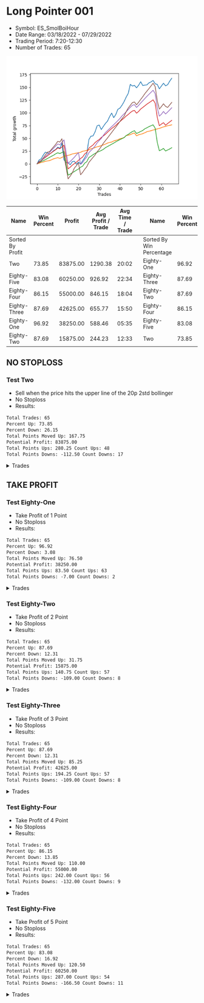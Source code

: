 # Long Pointer 001 
- Symbol: ES_SmolBoiHour
- Date Range: 03/18/2022 - 07/29/2022
- Trading Period: 7:20-12:30
- Number of Trades: 65

![Plot](LongPointer001ES_SmolBoiHour.png)

| Name | Win Percent | Profit | Avg Profit / Trade | Avg Time / Trade |      | Name | Win Percent | Profit | Avg Profit / Trade | Avg Time / Trade |
| ---- | ----------- | ------ | ------------------ | ---------------- | ---- | ---- | ----------- | ------ | ------------------ | ---------------- |
| Sorted By <br> Profit | | | | | | Sorted By <br> Win Percentage ||||
| Two | 73.85 | 83875.00 | 1290.38 | 20:02 |     | Eighty-One | 96.92 | 38250.00 | 588.46 | 05:35 |
| Eighty-Five | 83.08 | 60250.00 | 926.92 | 22:34 |     | Eighty-Three | 87.69 | 42625.00 | 655.77 | 15:50 |
| Eighty-Four | 86.15 | 55000.00 | 846.15 | 18:04 |     | Eighty-Two | 87.69 | 15875.00 | 244.23 | 12:33 |
| Eighty-Three | 87.69 | 42625.00 | 655.77 | 15:50 |     | Eighty-Four | 86.15 | 55000.00 | 846.15 | 18:04 |
| Eighty-One | 96.92 | 38250.00 | 588.46 | 05:35 |     | Eighty-Five | 83.08 | 60250.00 | 926.92 | 22:34 |
| Eighty-Two | 87.69 | 15875.00 | 244.23 | 12:33 |     | Two | 73.85 | 83875.00 | 1290.38 | 20:02 |

## NO STOPLOSS

### Test Two
* Sell when the price hits the upper line of the 20p 2std bollinger
* No Stoploss
* Results:
```
Total Trades: 65
Percent Up: 73.85
Percent Down: 26.15
Total Points Moved Up: 167.75
Potential Profit: 83875.00
Total Points Ups: 280.25 Count Ups: 48
Total Points Downs: -112.50 Count Downs: 17
```

<details><summary>Trades</summary>

<code>In: 2022-03-25 08:30:00		Out: 2022-03-25 08:41:45		Total Position Time: 11:45		Total Move Up: 7.75		Total to Date: 7.75</code> <br />
<code>In: 2022-03-30 12:14:00		Out: 2022-03-30 12:36:20		Total Position Time: 22:20		Total Move Up: 2.00		Total to Date: 9.75</code> <br />
<code>In: 2022-03-30 12:27:00		Out: 2022-03-30 12:36:20		Total Position Time: 09:20		Total Move Up: 7.50		Total to Date: 17.25</code> <br />
<code>In: 2022-03-31 08:37:00		Out: 2022-03-31 08:41:10		Total Position Time: 04:10		Total Move Up: 5.75		Total to Date: 23.00</code> <br />
<code>In: 2022-03-31 10:02:00		Out: 2022-03-31 10:27:00		Total Position Time: 25:00		Total Move Up: -1.50		Total to Date: 21.50</code> <br />
<code>In: 2022-04-05 09:04:00		Out: 2022-04-05 09:39:45		Total Position Time: 35:45		Total Move Up: -2.25		Total to Date: 19.25</code> <br />
<code>In: 2022-04-06 09:23:00		Out: 2022-04-06 09:34:25		Total Position Time: 11:25		Total Move Up: 2.75		Total to Date: 22.00</code> <br />
<code>In: 2022-04-07 08:56:00		Out: 2022-04-07 09:08:20		Total Position Time: 12:20		Total Move Up: 4.00		Total to Date: 26.00</code> <br />
<code>In: 2022-04-12 07:53:00		Out: 2022-04-12 08:15:45		Total Position Time: 22:45		Total Move Up: 2.25		Total to Date: 28.25</code> <br />
<code>In: 2022-04-12 11:35:00		Out: 2022-04-12 11:47:00		Total Position Time: 12:00		Total Move Up: 4.50		Total to Date: 32.75</code> <br />
<code>In: 2022-04-14 09:32:00		Out: 2022-04-14 09:58:55		Total Position Time: 26:55		Total Move Up: -2.25		Total to Date: 30.50</code> <br />
<code>In: 2022-04-20 11:58:00		Out: 2022-04-20 12:12:35		Total Position Time: 14:35		Total Move Up: 9.75		Total to Date: 40.25</code> <br />
<code>In: 2022-04-21 08:25:00		Out: 2022-04-21 09:24:55		Total Position Time: 59:55		Total Move Up: -32.25		Total to Date: 8.00</code> <br />
<code>In: 2022-04-21 09:02:00		Out: 2022-04-21 09:35:40		Total Position Time: 33:40		Total Move Up: -5.50		Total to Date: 2.50</code> <br />
<code>In: 2022-04-21 09:12:00		Out: 2022-04-21 09:35:40		Total Position Time: 23:40		Total Move Up: 0.00		Total to Date: 2.50</code> <br />
<code>In: 2022-04-21 09:56:00		Out: 2022-04-21 10:21:30		Total Position Time: 25:30		Total Move Up: -4.25		Total to Date: -1.75</code> <br />
<code>In: 2022-04-21 10:21:00		Out: 2022-04-21 10:21:30		Total Position Time: 00:30		Total Move Up: 6.00		Total to Date: 4.25</code> <br />
<code>In: 2022-04-21 12:06:00		Out: 2022-04-21 12:24:30		Total Position Time: 18:30		Total Move Up: 1.00		Total to Date: 5.25</code> <br />
<code>In: 2022-05-02 08:07:00		Out: 2022-05-02 08:36:25		Total Position Time: 29:25		Total Move Up: -6.00		Total to Date: -0.75</code> <br />
<code>In: 2022-05-02 08:22:00		Out: 2022-05-02 08:36:25		Total Position Time: 14:25		Total Move Up: 4.25		Total to Date: 3.50</code> <br />
<code>In: 2022-05-02 10:37:00		Out: 2022-05-02 11:03:45		Total Position Time: 26:45		Total Move Up: -3.75		Total to Date: -0.25</code> <br />
<code>In: 2022-05-02 10:51:00		Out: 2022-05-02 11:03:45		Total Position Time: 12:45		Total Move Up: 6.25		Total to Date: 6.00</code> <br />
<code>In: 2022-05-02 11:46:00		Out: 2022-05-02 11:53:35		Total Position Time: 07:35		Total Move Up: 6.00		Total to Date: 12.00</code> <br />
<code>In: 2022-05-04 08:37:00		Out: 2022-05-04 08:47:05		Total Position Time: 10:05		Total Move Up: 8.00		Total to Date: 20.00</code> <br />
<code>In: 2022-05-04 11:36:00		Out: 2022-05-04 11:43:45		Total Position Time: 07:45		Total Move Up: 27.50		Total to Date: 47.50</code> <br />
<code>In: 2022-05-06 09:03:00		Out: 2022-05-06 09:03:55		Total Position Time: 00:55		Total Move Up: 6.75		Total to Date: 54.25</code> <br />
<code>In: 2022-05-06 11:28:00		Out: 2022-05-06 11:49:10		Total Position Time: 21:10		Total Move Up: 0.50		Total to Date: 54.75</code> <br />
<code>In: 2022-05-09 07:42:00		Out: 2022-05-09 07:48:05		Total Position Time: 06:05		Total Move Up: 8.00		Total to Date: 62.75</code> <br />
<code>In: 2022-05-09 08:34:00		Out: 2022-05-09 08:39:15		Total Position Time: 05:15		Total Move Up: 12.00		Total to Date: 74.75</code> <br />
<code>In: 2022-05-09 10:03:00		Out: 2022-05-09 10:18:05		Total Position Time: 15:05		Total Move Up: 1.25		Total to Date: 76.00</code> <br />
<code>In: 2022-05-10 07:52:00		Out: 2022-05-10 08:39:10		Total Position Time: 47:10		Total Move Up: -8.75		Total to Date: 67.25</code> <br />
<code>In: 2022-05-11 09:14:00		Out: 2022-05-11 09:23:35		Total Position Time: 09:35		Total Move Up: 6.25		Total to Date: 73.50</code> <br />
<code>In: 2022-05-11 11:01:00		Out: 2022-05-11 11:02:35		Total Position Time: 01:35		Total Move Up: 5.75		Total to Date: 79.25</code> <br />
<code>In: 2022-05-16 09:47:00		Out: 2022-05-16 10:06:30		Total Position Time: 19:30		Total Move Up: 4.50		Total to Date: 83.75</code> <br />
<code>In: 2022-05-18 08:32:00		Out: 2022-05-18 08:42:55		Total Position Time: 10:55		Total Move Up: 8.75		Total to Date: 92.50</code> <br />
<code>In: 2022-05-18 09:12:00		Out: 2022-05-18 09:17:50		Total Position Time: 05:50		Total Move Up: 7.00		Total to Date: 99.50</code> <br />
<code>In: 2022-05-20 09:48:00		Out: 2022-05-20 10:33:15		Total Position Time: 45:15		Total Move Up: -9.00		Total to Date: 90.50</code> <br />
<code>In: 2022-05-25 10:15:00		Out: 2022-05-25 10:29:40		Total Position Time: 14:40		Total Move Up: 6.25		Total to Date: 96.75</code> <br />
<code>In: 2022-05-31 12:05:00		Out: 2022-05-31 12:15:05		Total Position Time: 10:05		Total Move Up: 10.25		Total to Date: 107.00</code> <br />
<code>In: 2022-06-08 11:31:00		Out: 2022-06-08 11:43:35		Total Position Time: 12:35		Total Move Up: 2.25		Total to Date: 109.25</code> <br />
<code>In: 2022-06-08 12:11:00		Out: 2022-06-08 12:13:25		Total Position Time: 02:25		Total Move Up: 5.75		Total to Date: 115.00</code> <br />
<code>In: 2022-06-09 08:10:00		Out: 2022-06-09 08:22:35		Total Position Time: 12:35		Total Move Up: 7.00		Total to Date: 122.00</code> <br />
<code>In: 2022-06-13 12:17:00		Out: 2022-06-13 12:17:15		Total Position Time: 00:15		Total Move Up: 8.75		Total to Date: 130.75</code> <br />
<code>In: 2022-06-14 07:32:00		Out: 2022-06-14 07:51:00		Total Position Time: 19:00		Total Move Up: 7.25		Total to Date: 138.00</code> <br />
<code>In: 2022-06-14 07:45:00		Out: 2022-06-14 07:51:00		Total Position Time: 06:00		Total Move Up: 17.75		Total to Date: 155.75</code> <br />
<code>In: 2022-06-14 11:52:00		Out: 2022-06-14 12:29:35		Total Position Time: 37:35		Total Move Up: -3.25		Total to Date: 152.50</code> <br />
<code>In: 2022-06-15 07:57:00		Out: 2022-06-15 08:56:55		Total Position Time: 59:55		Total Move Up: 1.25		Total to Date: 153.75</code> <br />
<code>In: 2022-06-16 11:02:00		Out: 2022-06-16 11:40:30		Total Position Time: 38:30		Total Move Up: -4.75		Total to Date: 149.00</code> <br />
<code>In: 2022-06-17 07:38:00		Out: 2022-06-17 08:02:25		Total Position Time: 24:25		Total Move Up: 5.00		Total to Date: 154.00</code> <br />
<code>In: 2022-06-23 09:07:00		Out: 2022-06-23 09:19:05		Total Position Time: 12:05		Total Move Up: 7.00		Total to Date: 161.00</code> <br />
<code>In: 2022-06-27 10:10:00		Out: 2022-06-27 11:09:55		Total Position Time: 59:55		Total Move Up: -7.50		Total to Date: 153.50</code> <br />
<code>In: 2022-06-29 09:16:00		Out: 2022-06-29 09:38:30		Total Position Time: 22:30		Total Move Up: 0.75		Total to Date: 154.25</code> <br />
<code>In: 2022-07-06 08:12:00		Out: 2022-07-06 08:51:15		Total Position Time: 39:15		Total Move Up: 0.50		Total to Date: 154.75</code> <br />
<code>In: 2022-07-06 08:35:00		Out: 2022-07-06 08:51:15		Total Position Time: 16:15		Total Move Up: 4.00		Total to Date: 158.75</code> <br />
<code>In: 2022-07-08 09:48:00		Out: 2022-07-08 10:10:30		Total Position Time: 22:30		Total Move Up: 1.75		Total to Date: 160.50</code> <br />
<code>In: 2022-07-12 10:28:00		Out: 2022-07-12 10:31:30		Total Position Time: 03:30		Total Move Up: 3.00		Total to Date: 163.50</code> <br />
<code>In: 2022-07-12 12:27:00		Out: 2022-07-12 12:46:00		Total Position Time: 19:00		Total Move Up: -6.75		Total to Date: 156.75</code> <br />
<code>In: 2022-07-18 11:48:00		Out: 2022-07-18 12:08:50		Total Position Time: 20:50		Total Move Up: -1.00		Total to Date: 155.75</code> <br />
<code>In: 2022-07-22 10:06:00		Out: 2022-07-22 10:56:20		Total Position Time: 50:20		Total Move Up: -8.75		Total to Date: 147.00</code> <br />
<code>In: 2022-07-22 10:39:00		Out: 2022-07-22 10:56:20		Total Position Time: 17:20		Total Move Up: 5.50		Total to Date: 152.50</code> <br />
<code>In: 2022-07-25 07:29:00		Out: 2022-07-25 07:43:50		Total Position Time: 14:50		Total Move Up: 5.50		Total to Date: 158.00</code> <br />
<code>In: 2022-07-25 10:44:00		Out: 2022-07-25 11:35:45		Total Position Time: 51:45		Total Move Up: -5.00		Total to Date: 153.00</code> <br />
<code>In: 2022-07-25 11:23:00		Out: 2022-07-25 11:35:45		Total Position Time: 12:45		Total Move Up: 2.00		Total to Date: 155.00</code> <br />
<code>In: 2022-07-26 12:11:00		Out: 2022-07-26 12:33:05		Total Position Time: 22:05		Total Move Up: 7.00		Total to Date: 162.00</code> <br />
<code>In: 2022-07-29 08:29:00		Out: 2022-07-29 08:41:15		Total Position Time: 12:15		Total Move Up: 5.75		Total to Date: 167.75</code> <br />


</details>

## TAKE PROFIT

### Test Eighty-One
* Take Profit of 1 Point
* No Stoploss
* Results:
```
Total Trades: 65
Percent Up: 96.92
Percent Down: 3.08
Total Points Moved Up: 76.50
Potential Profit: 38250.00
Total Points Ups: 83.50 Count Ups: 63
Total Points Downs: -7.00 Count Downs: 2
```

<details><summary>Trades</summary>

<code>In: 2022-03-25 08:30:00		Out: 2022-03-25 08:30:20		Total Position Time: 00:20		Total Move Up: 1.50		Total to Date: 1.50</code> <br />
<code>In: 2022-03-30 12:14:00		Out: 2022-03-30 12:14:50		Total Position Time: 00:50		Total Move Up: 1.25		Total to Date: 2.75</code> <br />
<code>In: 2022-03-30 12:27:00		Out: 2022-03-30 12:27:35		Total Position Time: 00:35		Total Move Up: 1.00		Total to Date: 3.75</code> <br />
<code>In: 2022-03-31 08:37:00		Out: 2022-03-31 08:37:40		Total Position Time: 00:40		Total Move Up: 1.25		Total to Date: 5.00</code> <br />
<code>In: 2022-03-31 10:02:00		Out: 2022-03-31 10:29:40		Total Position Time: 27:40		Total Move Up: 0.75		Total to Date: 5.75</code> <br />
<code>In: 2022-04-05 09:04:00		Out: 2022-04-05 09:04:45		Total Position Time: 00:45		Total Move Up: 0.75		Total to Date: 6.50</code> <br />
<code>In: 2022-04-06 09:23:00		Out: 2022-04-06 09:31:15		Total Position Time: 08:15		Total Move Up: 1.50		Total to Date: 8.00</code> <br />
<code>In: 2022-04-07 08:56:00		Out: 2022-04-07 08:56:10		Total Position Time: 00:10		Total Move Up: 2.00		Total to Date: 10.00</code> <br />
<code>In: 2022-04-12 07:53:00		Out: 2022-04-12 07:57:25		Total Position Time: 04:25		Total Move Up: 1.00		Total to Date: 11.00</code> <br />
<code>In: 2022-04-12 11:35:00		Out: 2022-04-12 11:35:45		Total Position Time: 00:45		Total Move Up: 1.25		Total to Date: 12.25</code> <br />
<code>In: 2022-04-14 09:32:00		Out: 2022-04-14 10:31:55		Total Position Time: 59:55		Total Move Up: -1.50		Total to Date: 10.75</code> <br />
<code>In: 2022-04-20 11:58:00		Out: 2022-04-20 12:00:15		Total Position Time: 02:15		Total Move Up: 2.00		Total to Date: 12.75</code> <br />
<code>In: 2022-04-21 08:25:00		Out: 2022-04-21 08:25:10		Total Position Time: 00:10		Total Move Up: 2.00		Total to Date: 14.75</code> <br />
<code>In: 2022-04-21 09:02:00		Out: 2022-04-21 09:02:15		Total Position Time: 00:15		Total Move Up: 1.00		Total to Date: 15.75</code> <br />
<code>In: 2022-04-21 09:12:00		Out: 2022-04-21 09:20:35		Total Position Time: 08:35		Total Move Up: 1.00		Total to Date: 16.75</code> <br />
<code>In: 2022-04-21 09:56:00		Out: 2022-04-21 10:29:15		Total Position Time: 33:15		Total Move Up: 1.00		Total to Date: 17.75</code> <br />
<code>In: 2022-04-21 10:21:00		Out: 2022-04-21 10:21:10		Total Position Time: 00:10		Total Move Up: 1.75		Total to Date: 19.50</code> <br />
<code>In: 2022-04-21 12:06:00		Out: 2022-04-21 12:06:25		Total Position Time: 00:25		Total Move Up: 0.75		Total to Date: 20.25</code> <br />
<code>In: 2022-05-02 08:07:00		Out: 2022-05-02 08:07:10		Total Position Time: 00:10		Total Move Up: 0.75		Total to Date: 21.00</code> <br />
<code>In: 2022-05-02 08:22:00		Out: 2022-05-02 08:22:30		Total Position Time: 00:30		Total Move Up: 1.00		Total to Date: 22.00</code> <br />
<code>In: 2022-05-02 10:37:00		Out: 2022-05-02 10:38:00		Total Position Time: 01:00		Total Move Up: 0.75		Total to Date: 22.75</code> <br />
<code>In: 2022-05-02 10:51:00		Out: 2022-05-02 10:55:45		Total Position Time: 04:45		Total Move Up: 2.00		Total to Date: 24.75</code> <br />
<code>In: 2022-05-02 11:46:00		Out: 2022-05-02 11:46:10		Total Position Time: 00:10		Total Move Up: 0.75		Total to Date: 25.50</code> <br />
<code>In: 2022-05-04 08:37:00		Out: 2022-05-04 08:38:10		Total Position Time: 01:10		Total Move Up: 1.00		Total to Date: 26.50</code> <br />
<code>In: 2022-05-04 11:36:00		Out: 2022-05-04 11:36:10		Total Position Time: 00:10		Total Move Up: 0.75		Total to Date: 27.25</code> <br />
<code>In: 2022-05-06 09:03:00		Out: 2022-05-06 09:03:10		Total Position Time: 00:10		Total Move Up: 2.50		Total to Date: 29.75</code> <br />
<code>In: 2022-05-06 11:28:00		Out: 2022-05-06 11:30:35		Total Position Time: 02:35		Total Move Up: 0.75		Total to Date: 30.50</code> <br />
<code>In: 2022-05-09 07:42:00		Out: 2022-05-09 07:42:20		Total Position Time: 00:20		Total Move Up: 1.50		Total to Date: 32.00</code> <br />
<code>In: 2022-05-09 08:34:00		Out: 2022-05-09 08:34:10		Total Position Time: 00:10		Total Move Up: 1.50		Total to Date: 33.50</code> <br />
<code>In: 2022-05-09 10:03:00		Out: 2022-05-09 10:09:25		Total Position Time: 06:25		Total Move Up: 1.00		Total to Date: 34.50</code> <br />
<code>In: 2022-05-10 07:52:00		Out: 2022-05-10 07:52:20		Total Position Time: 00:20		Total Move Up: 1.25		Total to Date: 35.75</code> <br />
<code>In: 2022-05-11 09:14:00		Out: 2022-05-11 09:14:25		Total Position Time: 00:25		Total Move Up: 1.50		Total to Date: 37.25</code> <br />
<code>In: 2022-05-11 11:01:00		Out: 2022-05-11 11:01:10		Total Position Time: 00:10		Total Move Up: 1.50		Total to Date: 38.75</code> <br />
<code>In: 2022-05-16 09:47:00		Out: 2022-05-16 09:47:50		Total Position Time: 00:50		Total Move Up: 2.00		Total to Date: 40.75</code> <br />
<code>In: 2022-05-18 08:32:00		Out: 2022-05-18 08:33:20		Total Position Time: 01:20		Total Move Up: 1.25		Total to Date: 42.00</code> <br />
<code>In: 2022-05-18 09:12:00		Out: 2022-05-18 09:13:05		Total Position Time: 01:05		Total Move Up: 0.75		Total to Date: 42.75</code> <br />
<code>In: 2022-05-20 09:48:00		Out: 2022-05-20 09:48:25		Total Position Time: 00:25		Total Move Up: 2.25		Total to Date: 45.00</code> <br />
<code>In: 2022-05-25 10:15:00		Out: 2022-05-25 10:15:20		Total Position Time: 00:20		Total Move Up: 1.00		Total to Date: 46.00</code> <br />
<code>In: 2022-05-31 12:05:00		Out: 2022-05-31 12:07:05		Total Position Time: 02:05		Total Move Up: 1.25		Total to Date: 47.25</code> <br />
<code>In: 2022-06-08 11:31:00		Out: 2022-06-08 11:43:30		Total Position Time: 12:30		Total Move Up: 2.00		Total to Date: 49.25</code> <br />
<code>In: 2022-06-08 12:11:00		Out: 2022-06-08 12:11:10		Total Position Time: 00:10		Total Move Up: 1.00		Total to Date: 50.25</code> <br />
<code>In: 2022-06-09 08:10:00		Out: 2022-06-09 08:10:35		Total Position Time: 00:35		Total Move Up: 1.25		Total to Date: 51.50</code> <br />
<code>In: 2022-06-13 12:17:00		Out: 2022-06-13 12:17:10		Total Position Time: 00:10		Total Move Up: 4.00		Total to Date: 55.50</code> <br />
<code>In: 2022-06-14 07:32:00		Out: 2022-06-14 07:48:25		Total Position Time: 16:25		Total Move Up: 0.75		Total to Date: 56.25</code> <br />
<code>In: 2022-06-14 07:45:00		Out: 2022-06-14 07:46:15		Total Position Time: 01:15		Total Move Up: 1.00		Total to Date: 57.25</code> <br />
<code>In: 2022-06-14 11:52:00		Out: 2022-06-14 12:30:35		Total Position Time: 38:35		Total Move Up: 2.00		Total to Date: 59.25</code> <br />
<code>In: 2022-06-15 07:57:00		Out: 2022-06-15 07:59:05		Total Position Time: 02:05		Total Move Up: 1.25		Total to Date: 60.50</code> <br />
<code>In: 2022-06-16 11:02:00		Out: 2022-06-16 12:01:55		Total Position Time: 59:55		Total Move Up: -5.50		Total to Date: 55.00</code> <br />
<code>In: 2022-06-17 07:38:00		Out: 2022-06-17 07:38:10		Total Position Time: 00:10		Total Move Up: 2.00		Total to Date: 57.00</code> <br />
<code>In: 2022-06-23 09:07:00		Out: 2022-06-23 09:07:10		Total Position Time: 00:10		Total Move Up: 1.00		Total to Date: 58.00</code> <br />
<code>In: 2022-06-27 10:10:00		Out: 2022-06-27 10:10:25		Total Position Time: 00:25		Total Move Up: 1.25		Total to Date: 59.25</code> <br />
<code>In: 2022-06-29 09:16:00		Out: 2022-06-29 09:20:20		Total Position Time: 04:20		Total Move Up: 1.75		Total to Date: 61.00</code> <br />
<code>In: 2022-07-06 08:12:00		Out: 2022-07-06 08:12:15		Total Position Time: 00:15		Total Move Up: 2.00		Total to Date: 63.00</code> <br />
<code>In: 2022-07-06 08:35:00		Out: 2022-07-06 08:36:55		Total Position Time: 01:55		Total Move Up: 1.00		Total to Date: 64.00</code> <br />
<code>In: 2022-07-08 09:48:00		Out: 2022-07-08 09:48:20		Total Position Time: 00:20		Total Move Up: 1.00		Total to Date: 65.00</code> <br />
<code>In: 2022-07-12 10:28:00		Out: 2022-07-12 10:28:50		Total Position Time: 00:50		Total Move Up: 1.25		Total to Date: 66.25</code> <br />
<code>In: 2022-07-12 12:27:00		Out: 2022-07-12 12:27:10		Total Position Time: 00:10		Total Move Up: 1.25		Total to Date: 67.50</code> <br />
<code>In: 2022-07-18 11:48:00		Out: 2022-07-18 12:21:50		Total Position Time: 33:50		Total Move Up: 1.00		Total to Date: 68.50</code> <br />
<code>In: 2022-07-22 10:06:00		Out: 2022-07-22 10:07:45		Total Position Time: 01:45		Total Move Up: 1.00		Total to Date: 69.50</code> <br />
<code>In: 2022-07-22 10:39:00		Out: 2022-07-22 10:39:10		Total Position Time: 00:10		Total Move Up: 1.50		Total to Date: 71.00</code> <br />
<code>In: 2022-07-25 07:29:00		Out: 2022-07-25 07:29:10		Total Position Time: 00:10		Total Move Up: 1.50		Total to Date: 72.50</code> <br />
<code>In: 2022-07-25 10:44:00		Out: 2022-07-25 10:47:45		Total Position Time: 03:45		Total Move Up: 1.00		Total to Date: 73.50</code> <br />
<code>In: 2022-07-25 11:23:00		Out: 2022-07-25 11:23:40		Total Position Time: 00:40		Total Move Up: 1.25		Total to Date: 74.75</code> <br />
<code>In: 2022-07-26 12:11:00		Out: 2022-07-26 12:11:20		Total Position Time: 00:20		Total Move Up: 0.75		Total to Date: 75.50</code> <br />
<code>In: 2022-07-29 08:29:00		Out: 2022-07-29 08:37:00		Total Position Time: 08:00		Total Move Up: 1.00		Total to Date: 76.50</code> <br />


</details>

### Test Eighty-Two
* Take Profit of 2 Point
* No Stoploss
* Results:
```
Total Trades: 65
Percent Up: 87.69
Percent Down: 12.31
Total Points Moved Up: 31.75
Potential Profit: 15875.00
Total Points Ups: 140.75 Count Ups: 57
Total Points Downs: -109.00 Count Downs: 8
```

<details><summary>Trades</summary>

<code>In: 2022-03-25 08:30:00		Out: 2022-03-25 08:30:30		Total Position Time: 00:30		Total Move Up: 2.50		Total to Date: 2.50</code> <br />
<code>In: 2022-03-30 12:14:00		Out: 2022-03-30 12:15:20		Total Position Time: 01:20		Total Move Up: 2.00		Total to Date: 4.50</code> <br />
<code>In: 2022-03-30 12:27:00		Out: 2022-03-30 12:28:00		Total Position Time: 01:00		Total Move Up: 1.75		Total to Date: 6.25</code> <br />
<code>In: 2022-03-31 08:37:00		Out: 2022-03-31 08:38:15		Total Position Time: 01:15		Total Move Up: 2.00		Total to Date: 8.25</code> <br />
<code>In: 2022-03-31 10:02:00		Out: 2022-03-31 10:31:20		Total Position Time: 29:20		Total Move Up: 2.25		Total to Date: 10.50</code> <br />
<code>In: 2022-04-05 09:04:00		Out: 2022-04-05 09:05:20		Total Position Time: 01:20		Total Move Up: 2.25		Total to Date: 12.75</code> <br />
<code>In: 2022-04-06 09:23:00		Out: 2022-04-06 09:31:25		Total Position Time: 08:25		Total Move Up: 2.25		Total to Date: 15.00</code> <br />
<code>In: 2022-04-07 08:56:00		Out: 2022-04-07 08:56:10		Total Position Time: 00:10		Total Move Up: 2.00		Total to Date: 17.00</code> <br />
<code>In: 2022-04-12 07:53:00		Out: 2022-04-12 08:02:35		Total Position Time: 09:35		Total Move Up: 2.75		Total to Date: 19.75</code> <br />
<code>In: 2022-04-12 11:35:00		Out: 2022-04-12 11:35:55		Total Position Time: 00:55		Total Move Up: 2.00		Total to Date: 21.75</code> <br />
<code>In: 2022-04-14 09:32:00		Out: 2022-04-14 10:31:55		Total Position Time: 59:55		Total Move Up: -1.50		Total to Date: 20.25</code> <br />
<code>In: 2022-04-20 11:58:00		Out: 2022-04-20 12:00:15		Total Position Time: 02:15		Total Move Up: 2.00		Total to Date: 22.25</code> <br />
<code>In: 2022-04-21 08:25:00		Out: 2022-04-21 08:25:10		Total Position Time: 00:10		Total Move Up: 2.00		Total to Date: 24.25</code> <br />
<code>In: 2022-04-21 09:02:00		Out: 2022-04-21 10:01:55		Total Position Time: 59:55		Total Move Up: -23.50		Total to Date: 0.75</code> <br />
<code>In: 2022-04-21 09:12:00		Out: 2022-04-21 10:11:55		Total Position Time: 59:55		Total Move Up: -22.75		Total to Date: -22.00</code> <br />
<code>In: 2022-04-21 09:56:00		Out: 2022-04-21 10:29:30		Total Position Time: 33:30		Total Move Up: 2.00		Total to Date: -20.00</code> <br />
<code>In: 2022-04-21 10:21:00		Out: 2022-04-21 10:21:15		Total Position Time: 00:15		Total Move Up: 2.75		Total to Date: -17.25</code> <br />
<code>In: 2022-04-21 12:06:00		Out: 2022-04-21 12:24:40		Total Position Time: 18:40		Total Move Up: 2.25		Total to Date: -15.00</code> <br />
<code>In: 2022-05-02 08:07:00		Out: 2022-05-02 08:13:20		Total Position Time: 06:20		Total Move Up: 2.75		Total to Date: -12.25</code> <br />
<code>In: 2022-05-02 08:22:00		Out: 2022-05-02 08:22:55		Total Position Time: 00:55		Total Move Up: 2.25		Total to Date: -10.00</code> <br />
<code>In: 2022-05-02 10:37:00		Out: 2022-05-02 11:07:05		Total Position Time: 30:05		Total Move Up: 3.50		Total to Date: -6.50</code> <br />
<code>In: 2022-05-02 10:51:00		Out: 2022-05-02 10:55:45		Total Position Time: 04:45		Total Move Up: 2.00		Total to Date: -4.50</code> <br />
<code>In: 2022-05-02 11:46:00		Out: 2022-05-02 11:53:35		Total Position Time: 07:35		Total Move Up: 6.00		Total to Date: 1.50</code> <br />
<code>In: 2022-05-04 08:37:00		Out: 2022-05-04 08:39:25		Total Position Time: 02:25		Total Move Up: 2.75		Total to Date: 4.25</code> <br />
<code>In: 2022-05-04 11:36:00		Out: 2022-05-04 11:36:40		Total Position Time: 00:40		Total Move Up: 8.25		Total to Date: 12.50</code> <br />
<code>In: 2022-05-06 09:03:00		Out: 2022-05-06 09:03:10		Total Position Time: 00:10		Total Move Up: 2.50		Total to Date: 15.00</code> <br />
<code>In: 2022-05-06 11:28:00		Out: 2022-05-06 11:49:25		Total Position Time: 21:25		Total Move Up: 3.00		Total to Date: 18.00</code> <br />
<code>In: 2022-05-09 07:42:00		Out: 2022-05-09 07:42:25		Total Position Time: 00:25		Total Move Up: 2.50		Total to Date: 20.50</code> <br />
<code>In: 2022-05-09 08:34:00		Out: 2022-05-09 08:34:15		Total Position Time: 00:15		Total Move Up: 2.25		Total to Date: 22.75</code> <br />
<code>In: 2022-05-09 10:03:00		Out: 2022-05-09 10:19:05		Total Position Time: 16:05		Total Move Up: 1.75		Total to Date: 24.50</code> <br />
<code>In: 2022-05-10 07:52:00		Out: 2022-05-10 07:54:10		Total Position Time: 02:10		Total Move Up: 1.75		Total to Date: 26.25</code> <br />
<code>In: 2022-05-11 09:14:00		Out: 2022-05-11 09:14:30		Total Position Time: 00:30		Total Move Up: 2.25		Total to Date: 28.50</code> <br />
<code>In: 2022-05-11 11:01:00		Out: 2022-05-11 11:01:15		Total Position Time: 00:15		Total Move Up: 3.25		Total to Date: 31.75</code> <br />
<code>In: 2022-05-16 09:47:00		Out: 2022-05-16 09:47:55		Total Position Time: 00:55		Total Move Up: 2.25		Total to Date: 34.00</code> <br />
<code>In: 2022-05-18 08:32:00		Out: 2022-05-18 08:35:00		Total Position Time: 03:00		Total Move Up: 2.25		Total to Date: 36.25</code> <br />
<code>In: 2022-05-18 09:12:00		Out: 2022-05-18 09:14:45		Total Position Time: 02:45		Total Move Up: 2.25		Total to Date: 38.50</code> <br />
<code>In: 2022-05-20 09:48:00		Out: 2022-05-20 09:48:25		Total Position Time: 00:25		Total Move Up: 2.25		Total to Date: 40.75</code> <br />
<code>In: 2022-05-25 10:15:00		Out: 2022-05-25 10:15:25		Total Position Time: 00:25		Total Move Up: 2.50		Total to Date: 43.25</code> <br />
<code>In: 2022-05-31 12:05:00		Out: 2022-05-31 12:07:20		Total Position Time: 02:20		Total Move Up: 2.25		Total to Date: 45.50</code> <br />
<code>In: 2022-06-08 11:31:00		Out: 2022-06-08 11:43:30		Total Position Time: 12:30		Total Move Up: 2.00		Total to Date: 47.50</code> <br />
<code>In: 2022-06-08 12:11:00		Out: 2022-06-08 12:11:45		Total Position Time: 00:45		Total Move Up: 2.00		Total to Date: 49.50</code> <br />
<code>In: 2022-06-09 08:10:00		Out: 2022-06-09 08:10:45		Total Position Time: 00:45		Total Move Up: 2.00		Total to Date: 51.50</code> <br />
<code>In: 2022-06-13 12:17:00		Out: 2022-06-13 12:17:10		Total Position Time: 00:10		Total Move Up: 4.00		Total to Date: 55.50</code> <br />
<code>In: 2022-06-14 07:32:00		Out: 2022-06-14 07:48:30		Total Position Time: 16:30		Total Move Up: 2.25		Total to Date: 57.75</code> <br />
<code>In: 2022-06-14 07:45:00		Out: 2022-06-14 07:46:35		Total Position Time: 01:35		Total Move Up: 3.00		Total to Date: 60.75</code> <br />
<code>In: 2022-06-14 11:52:00		Out: 2022-06-14 12:30:55		Total Position Time: 38:55		Total Move Up: 2.50		Total to Date: 63.25</code> <br />
<code>In: 2022-06-15 07:57:00		Out: 2022-06-15 08:00:20		Total Position Time: 03:20		Total Move Up: 1.75		Total to Date: 65.00</code> <br />
<code>In: 2022-06-16 11:02:00		Out: 2022-06-16 12:01:55		Total Position Time: 59:55		Total Move Up: -5.50		Total to Date: 59.50</code> <br />
<code>In: 2022-06-17 07:38:00		Out: 2022-06-17 07:38:10		Total Position Time: 00:10		Total Move Up: 2.00		Total to Date: 61.50</code> <br />
<code>In: 2022-06-23 09:07:00		Out: 2022-06-23 09:14:30		Total Position Time: 07:30		Total Move Up: 2.00		Total to Date: 63.50</code> <br />
<code>In: 2022-06-27 10:10:00		Out: 2022-06-27 10:11:10		Total Position Time: 01:10		Total Move Up: 2.00		Total to Date: 65.50</code> <br />
<code>In: 2022-06-29 09:16:00		Out: 2022-06-29 10:09:35		Total Position Time: 53:35		Total Move Up: 3.25		Total to Date: 68.75</code> <br />
<code>In: 2022-07-06 08:12:00		Out: 2022-07-06 08:12:15		Total Position Time: 00:15		Total Move Up: 2.00		Total to Date: 70.75</code> <br />
<code>In: 2022-07-06 08:35:00		Out: 2022-07-06 08:37:05		Total Position Time: 02:05		Total Move Up: 2.25		Total to Date: 73.00</code> <br />
<code>In: 2022-07-08 09:48:00		Out: 2022-07-08 09:49:00		Total Position Time: 01:00		Total Move Up: 1.75		Total to Date: 74.75</code> <br />
<code>In: 2022-07-12 10:28:00		Out: 2022-07-12 10:30:05		Total Position Time: 02:05		Total Move Up: 1.75		Total to Date: 76.50</code> <br />
<code>In: 2022-07-12 12:27:00		Out: 2022-07-12 12:46:00		Total Position Time: 19:00		Total Move Up: -6.75		Total to Date: 69.75</code> <br />
<code>In: 2022-07-18 11:48:00		Out: 2022-07-18 12:46:00		Total Position Time: 58:00		Total Move Up: -27.50		Total to Date: 42.25</code> <br />
<code>In: 2022-07-22 10:06:00		Out: 2022-07-22 11:05:55		Total Position Time: 59:55		Total Move Up: -16.50		Total to Date: 25.75</code> <br />
<code>In: 2022-07-22 10:39:00		Out: 2022-07-22 10:39:20		Total Position Time: 00:20		Total Move Up: 2.00		Total to Date: 27.75</code> <br />
<code>In: 2022-07-25 07:29:00		Out: 2022-07-25 07:32:10		Total Position Time: 03:10		Total Move Up: 2.50		Total to Date: 30.25</code> <br />
<code>In: 2022-07-25 10:44:00		Out: 2022-07-25 11:43:55		Total Position Time: 59:55		Total Move Up: -5.00		Total to Date: 25.25</code> <br />
<code>In: 2022-07-25 11:23:00		Out: 2022-07-25 11:35:45		Total Position Time: 12:45		Total Move Up: 2.00		Total to Date: 27.25</code> <br />
<code>In: 2022-07-26 12:11:00		Out: 2022-07-26 12:11:30		Total Position Time: 00:30		Total Move Up: 2.00		Total to Date: 29.25</code> <br />
<code>In: 2022-07-29 08:29:00		Out: 2022-07-29 08:37:20		Total Position Time: 08:20		Total Move Up: 2.50		Total to Date: 31.75</code> <br />


</details>

### Test Eighty-Three
* Take Profit of 3 Point
* No Stoploss
* Results:
```
Total Trades: 65
Percent Up: 87.69
Percent Down: 12.31
Total Points Moved Up: 85.25
Potential Profit: 42625.00
Total Points Ups: 194.25 Count Ups: 57
Total Points Downs: -109.00 Count Downs: 8
```

<details><summary>Trades</summary>

<code>In: 2022-03-25 08:30:00		Out: 2022-03-25 08:35:05		Total Position Time: 05:05		Total Move Up: 3.00		Total to Date: 3.00</code> <br />
<code>In: 2022-03-30 12:14:00		Out: 2022-03-30 12:36:55		Total Position Time: 22:55		Total Move Up: 3.00		Total to Date: 6.00</code> <br />
<code>In: 2022-03-30 12:27:00		Out: 2022-03-30 12:31:35		Total Position Time: 04:35		Total Move Up: 3.50		Total to Date: 9.50</code> <br />
<code>In: 2022-03-31 08:37:00		Out: 2022-03-31 08:40:35		Total Position Time: 03:35		Total Move Up: 3.25		Total to Date: 12.75</code> <br />
<code>In: 2022-03-31 10:02:00		Out: 2022-03-31 10:50:05		Total Position Time: 48:05		Total Move Up: 3.00		Total to Date: 15.75</code> <br />
<code>In: 2022-04-05 09:04:00		Out: 2022-04-05 09:06:10		Total Position Time: 02:10		Total Move Up: 3.25		Total to Date: 19.00</code> <br />
<code>In: 2022-04-06 09:23:00		Out: 2022-04-06 09:41:10		Total Position Time: 18:10		Total Move Up: 3.00		Total to Date: 22.00</code> <br />
<code>In: 2022-04-07 08:56:00		Out: 2022-04-07 09:02:45		Total Position Time: 06:45		Total Move Up: 3.00		Total to Date: 25.00</code> <br />
<code>In: 2022-04-12 07:53:00		Out: 2022-04-12 08:02:55		Total Position Time: 09:55		Total Move Up: 2.75		Total to Date: 27.75</code> <br />
<code>In: 2022-04-12 11:35:00		Out: 2022-04-12 11:37:20		Total Position Time: 02:20		Total Move Up: 3.50		Total to Date: 31.25</code> <br />
<code>In: 2022-04-14 09:32:00		Out: 2022-04-14 10:31:55		Total Position Time: 59:55		Total Move Up: -1.50		Total to Date: 29.75</code> <br />
<code>In: 2022-04-20 11:58:00		Out: 2022-04-20 12:01:10		Total Position Time: 03:10		Total Move Up: 3.50		Total to Date: 33.25</code> <br />
<code>In: 2022-04-21 08:25:00		Out: 2022-04-21 08:25:20		Total Position Time: 00:20		Total Move Up: 3.25		Total to Date: 36.50</code> <br />
<code>In: 2022-04-21 09:02:00		Out: 2022-04-21 10:01:55		Total Position Time: 59:55		Total Move Up: -23.50		Total to Date: 13.00</code> <br />
<code>In: 2022-04-21 09:12:00		Out: 2022-04-21 10:11:55		Total Position Time: 59:55		Total Move Up: -22.75		Total to Date: -9.75</code> <br />
<code>In: 2022-04-21 09:56:00		Out: 2022-04-21 10:31:05		Total Position Time: 35:05		Total Move Up: 3.25		Total to Date: -6.50</code> <br />
<code>In: 2022-04-21 10:21:00		Out: 2022-04-21 10:21:20		Total Position Time: 00:20		Total Move Up: 4.00		Total to Date: -2.50</code> <br />
<code>In: 2022-04-21 12:06:00		Out: 2022-04-21 12:25:00		Total Position Time: 19:00		Total Move Up: 3.00		Total to Date: 0.50</code> <br />
<code>In: 2022-05-02 08:07:00		Out: 2022-05-02 08:14:55		Total Position Time: 07:55		Total Move Up: 2.75		Total to Date: 3.25</code> <br />
<code>In: 2022-05-02 08:22:00		Out: 2022-05-02 08:26:00		Total Position Time: 04:00		Total Move Up: 3.75		Total to Date: 7.00</code> <br />
<code>In: 2022-05-02 10:37:00		Out: 2022-05-02 11:07:05		Total Position Time: 30:05		Total Move Up: 3.50		Total to Date: 10.50</code> <br />
<code>In: 2022-05-02 10:51:00		Out: 2022-05-02 11:00:05		Total Position Time: 09:05		Total Move Up: 3.00		Total to Date: 13.50</code> <br />
<code>In: 2022-05-02 11:46:00		Out: 2022-05-02 11:53:35		Total Position Time: 07:35		Total Move Up: 6.00		Total to Date: 19.50</code> <br />
<code>In: 2022-05-04 08:37:00		Out: 2022-05-04 08:39:30		Total Position Time: 02:30		Total Move Up: 3.00		Total to Date: 22.50</code> <br />
<code>In: 2022-05-04 11:36:00		Out: 2022-05-04 11:36:40		Total Position Time: 00:40		Total Move Up: 8.25		Total to Date: 30.75</code> <br />
<code>In: 2022-05-06 09:03:00		Out: 2022-05-06 09:03:40		Total Position Time: 00:40		Total Move Up: 3.25		Total to Date: 34.00</code> <br />
<code>In: 2022-05-06 11:28:00		Out: 2022-05-06 11:49:25		Total Position Time: 21:25		Total Move Up: 3.00		Total to Date: 37.00</code> <br />
<code>In: 2022-05-09 07:42:00		Out: 2022-05-09 07:42:30		Total Position Time: 00:30		Total Move Up: 4.75		Total to Date: 41.75</code> <br />
<code>In: 2022-05-09 08:34:00		Out: 2022-05-09 08:34:40		Total Position Time: 00:40		Total Move Up: 3.25		Total to Date: 45.00</code> <br />
<code>In: 2022-05-09 10:03:00		Out: 2022-05-09 10:19:10		Total Position Time: 16:10		Total Move Up: 2.75		Total to Date: 47.75</code> <br />
<code>In: 2022-05-10 07:52:00		Out: 2022-05-10 07:54:15		Total Position Time: 02:15		Total Move Up: 4.00		Total to Date: 51.75</code> <br />
<code>In: 2022-05-11 09:14:00		Out: 2022-05-11 09:22:05		Total Position Time: 08:05		Total Move Up: 3.00		Total to Date: 54.75</code> <br />
<code>In: 2022-05-11 11:01:00		Out: 2022-05-11 11:01:15		Total Position Time: 00:15		Total Move Up: 3.25		Total to Date: 58.00</code> <br />
<code>In: 2022-05-16 09:47:00		Out: 2022-05-16 09:48:15		Total Position Time: 01:15		Total Move Up: 4.00		Total to Date: 62.00</code> <br />
<code>In: 2022-05-18 08:32:00		Out: 2022-05-18 08:35:30		Total Position Time: 03:30		Total Move Up: 3.75		Total to Date: 65.75</code> <br />
<code>In: 2022-05-18 09:12:00		Out: 2022-05-18 09:15:20		Total Position Time: 03:20		Total Move Up: 3.50		Total to Date: 69.25</code> <br />
<code>In: 2022-05-20 09:48:00		Out: 2022-05-20 09:49:10		Total Position Time: 01:10		Total Move Up: 3.00		Total to Date: 72.25</code> <br />
<code>In: 2022-05-25 10:15:00		Out: 2022-05-25 10:15:30		Total Position Time: 00:30		Total Move Up: 3.25		Total to Date: 75.50</code> <br />
<code>In: 2022-05-31 12:05:00		Out: 2022-05-31 12:07:45		Total Position Time: 02:45		Total Move Up: 4.00		Total to Date: 79.50</code> <br />
<code>In: 2022-06-08 11:31:00		Out: 2022-06-08 11:45:20		Total Position Time: 14:20		Total Move Up: 3.25		Total to Date: 82.75</code> <br />
<code>In: 2022-06-08 12:11:00		Out: 2022-06-08 12:12:10		Total Position Time: 01:10		Total Move Up: 3.75		Total to Date: 86.50</code> <br />
<code>In: 2022-06-09 08:10:00		Out: 2022-06-09 08:11:10		Total Position Time: 01:10		Total Move Up: 3.25		Total to Date: 89.75</code> <br />
<code>In: 2022-06-13 12:17:00		Out: 2022-06-13 12:17:10		Total Position Time: 00:10		Total Move Up: 4.00		Total to Date: 93.75</code> <br />
<code>In: 2022-06-14 07:32:00		Out: 2022-06-14 07:48:50		Total Position Time: 16:50		Total Move Up: 3.00		Total to Date: 96.75</code> <br />
<code>In: 2022-06-14 07:45:00		Out: 2022-06-14 07:46:40		Total Position Time: 01:40		Total Move Up: 3.75		Total to Date: 100.50</code> <br />
<code>In: 2022-06-14 11:52:00		Out: 2022-06-14 12:32:10		Total Position Time: 40:10		Total Move Up: 3.00		Total to Date: 103.50</code> <br />
<code>In: 2022-06-15 07:57:00		Out: 2022-06-15 08:56:55		Total Position Time: 59:55		Total Move Up: 1.25		Total to Date: 104.75</code> <br />
<code>In: 2022-06-16 11:02:00		Out: 2022-06-16 12:01:55		Total Position Time: 59:55		Total Move Up: -5.50		Total to Date: 99.25</code> <br />
<code>In: 2022-06-17 07:38:00		Out: 2022-06-17 07:38:20		Total Position Time: 00:20		Total Move Up: 3.50		Total to Date: 102.75</code> <br />
<code>In: 2022-06-23 09:07:00		Out: 2022-06-23 09:18:25		Total Position Time: 11:25		Total Move Up: 4.75		Total to Date: 107.50</code> <br />
<code>In: 2022-06-27 10:10:00		Out: 2022-06-27 10:11:25		Total Position Time: 01:25		Total Move Up: 3.00		Total to Date: 110.50</code> <br />
<code>In: 2022-06-29 09:16:00		Out: 2022-06-29 10:09:35		Total Position Time: 53:35		Total Move Up: 3.25		Total to Date: 113.75</code> <br />
<code>In: 2022-07-06 08:12:00		Out: 2022-07-06 08:13:15		Total Position Time: 01:15		Total Move Up: 3.25		Total to Date: 117.00</code> <br />
<code>In: 2022-07-06 08:35:00		Out: 2022-07-06 08:49:20		Total Position Time: 14:20		Total Move Up: 2.75		Total to Date: 119.75</code> <br />
<code>In: 2022-07-08 09:48:00		Out: 2022-07-08 10:11:20		Total Position Time: 23:20		Total Move Up: 2.75		Total to Date: 122.50</code> <br />
<code>In: 2022-07-12 10:28:00		Out: 2022-07-12 10:31:15		Total Position Time: 03:15		Total Move Up: 3.00		Total to Date: 125.50</code> <br />
<code>In: 2022-07-12 12:27:00		Out: 2022-07-12 12:46:00		Total Position Time: 19:00		Total Move Up: -6.75		Total to Date: 118.75</code> <br />
<code>In: 2022-07-18 11:48:00		Out: 2022-07-18 12:46:00		Total Position Time: 58:00		Total Move Up: -27.50		Total to Date: 91.25</code> <br />
<code>In: 2022-07-22 10:06:00		Out: 2022-07-22 11:05:55		Total Position Time: 59:55		Total Move Up: -16.50		Total to Date: 74.75</code> <br />
<code>In: 2022-07-22 10:39:00		Out: 2022-07-22 10:44:50		Total Position Time: 05:50		Total Move Up: 3.25		Total to Date: 78.00</code> <br />
<code>In: 2022-07-25 07:29:00		Out: 2022-07-25 07:43:25		Total Position Time: 14:25		Total Move Up: 2.75		Total to Date: 80.75</code> <br />
<code>In: 2022-07-25 10:44:00		Out: 2022-07-25 11:43:55		Total Position Time: 59:55		Total Move Up: -5.00		Total to Date: 75.75</code> <br />
<code>In: 2022-07-25 11:23:00		Out: 2022-07-25 11:35:50		Total Position Time: 12:50		Total Move Up: 3.25		Total to Date: 79.00</code> <br />
<code>In: 2022-07-26 12:11:00		Out: 2022-07-26 12:11:55		Total Position Time: 00:55		Total Move Up: 3.25		Total to Date: 82.25</code> <br />
<code>In: 2022-07-29 08:29:00		Out: 2022-07-29 08:38:15		Total Position Time: 09:15		Total Move Up: 3.00		Total to Date: 85.25</code> <br />


</details>

### Test Eighty-Four
* Take Profit of 4 Point
* No Stoploss
* Results:
```
Total Trades: 65
Percent Up: 86.15
Percent Down: 13.85
Total Points Moved Up: 110.00
Potential Profit: 55000.00
Total Points Ups: 242.00 Count Ups: 56
Total Points Downs: -132.00 Count Downs: 9
```

<details><summary>Trades</summary>

<code>In: 2022-03-25 08:30:00		Out: 2022-03-25 08:36:55		Total Position Time: 06:55		Total Move Up: 4.00		Total to Date: 4.00</code> <br />
<code>In: 2022-03-30 12:14:00		Out: 2022-03-30 12:46:00		Total Position Time: 32:00		Total Move Up: 1.75		Total to Date: 5.75</code> <br />
<code>In: 2022-03-30 12:27:00		Out: 2022-03-30 12:32:15		Total Position Time: 05:15		Total Move Up: 4.25		Total to Date: 10.00</code> <br />
<code>In: 2022-03-31 08:37:00		Out: 2022-03-31 08:41:05		Total Position Time: 04:05		Total Move Up: 4.25		Total to Date: 14.25</code> <br />
<code>In: 2022-03-31 10:02:00		Out: 2022-03-31 10:50:50		Total Position Time: 48:50		Total Move Up: 4.25		Total to Date: 18.50</code> <br />
<code>In: 2022-04-05 09:04:00		Out: 2022-04-05 09:07:10		Total Position Time: 03:10		Total Move Up: 3.75		Total to Date: 22.25</code> <br />
<code>In: 2022-04-06 09:23:00		Out: 2022-04-06 10:16:15		Total Position Time: 53:15		Total Move Up: 4.50		Total to Date: 26.75</code> <br />
<code>In: 2022-04-07 08:56:00		Out: 2022-04-07 09:06:15		Total Position Time: 10:15		Total Move Up: 4.00		Total to Date: 30.75</code> <br />
<code>In: 2022-04-12 07:53:00		Out: 2022-04-12 08:18:50		Total Position Time: 25:50		Total Move Up: 4.25		Total to Date: 35.00</code> <br />
<code>In: 2022-04-12 11:35:00		Out: 2022-04-12 11:37:35		Total Position Time: 02:35		Total Move Up: 4.00		Total to Date: 39.00</code> <br />
<code>In: 2022-04-14 09:32:00		Out: 2022-04-14 10:31:55		Total Position Time: 59:55		Total Move Up: -1.50		Total to Date: 37.50</code> <br />
<code>In: 2022-04-20 11:58:00		Out: 2022-04-20 12:01:15		Total Position Time: 03:15		Total Move Up: 4.75		Total to Date: 42.25</code> <br />
<code>In: 2022-04-21 08:25:00		Out: 2022-04-21 08:27:10		Total Position Time: 02:10		Total Move Up: 4.75		Total to Date: 47.00</code> <br />
<code>In: 2022-04-21 09:02:00		Out: 2022-04-21 10:01:55		Total Position Time: 59:55		Total Move Up: -23.50		Total to Date: 23.50</code> <br />
<code>In: 2022-04-21 09:12:00		Out: 2022-04-21 10:11:55		Total Position Time: 59:55		Total Move Up: -22.75		Total to Date: 0.75</code> <br />
<code>In: 2022-04-21 09:56:00		Out: 2022-04-21 10:31:15		Total Position Time: 35:15		Total Move Up: 4.00		Total to Date: 4.75</code> <br />
<code>In: 2022-04-21 10:21:00		Out: 2022-04-21 10:21:20		Total Position Time: 00:20		Total Move Up: 4.00		Total to Date: 8.75</code> <br />
<code>In: 2022-04-21 12:06:00		Out: 2022-04-21 12:29:40		Total Position Time: 23:40		Total Move Up: 4.25		Total to Date: 13.00</code> <br />
<code>In: 2022-05-02 08:07:00		Out: 2022-05-02 08:15:00		Total Position Time: 08:00		Total Move Up: 4.75		Total to Date: 17.75</code> <br />
<code>In: 2022-05-02 08:22:00		Out: 2022-05-02 08:26:05		Total Position Time: 04:05		Total Move Up: 4.25		Total to Date: 22.00</code> <br />
<code>In: 2022-05-02 10:37:00		Out: 2022-05-02 11:36:55		Total Position Time: 59:55		Total Move Up: -23.00		Total to Date: -1.00</code> <br />
<code>In: 2022-05-02 10:51:00		Out: 2022-05-02 11:02:40		Total Position Time: 11:40		Total Move Up: 3.75		Total to Date: 2.75</code> <br />
<code>In: 2022-05-02 11:46:00		Out: 2022-05-02 11:53:35		Total Position Time: 07:35		Total Move Up: 6.00		Total to Date: 8.75</code> <br />
<code>In: 2022-05-04 08:37:00		Out: 2022-05-04 08:40:55		Total Position Time: 03:55		Total Move Up: 5.00		Total to Date: 13.75</code> <br />
<code>In: 2022-05-04 11:36:00		Out: 2022-05-04 11:36:40		Total Position Time: 00:40		Total Move Up: 8.25		Total to Date: 22.00</code> <br />
<code>In: 2022-05-06 09:03:00		Out: 2022-05-06 09:03:45		Total Position Time: 00:45		Total Move Up: 4.25		Total to Date: 26.25</code> <br />
<code>In: 2022-05-06 11:28:00		Out: 2022-05-06 11:49:30		Total Position Time: 21:30		Total Move Up: 4.00		Total to Date: 30.25</code> <br />
<code>In: 2022-05-09 07:42:00		Out: 2022-05-09 07:42:30		Total Position Time: 00:30		Total Move Up: 4.75		Total to Date: 35.00</code> <br />
<code>In: 2022-05-09 08:34:00		Out: 2022-05-09 08:35:10		Total Position Time: 01:10		Total Move Up: 6.25		Total to Date: 41.25</code> <br />
<code>In: 2022-05-09 10:03:00		Out: 2022-05-09 10:25:40		Total Position Time: 22:40		Total Move Up: 4.50		Total to Date: 45.75</code> <br />
<code>In: 2022-05-10 07:52:00		Out: 2022-05-10 07:54:15		Total Position Time: 02:15		Total Move Up: 4.00		Total to Date: 49.75</code> <br />
<code>In: 2022-05-11 09:14:00		Out: 2022-05-11 09:23:15		Total Position Time: 09:15		Total Move Up: 6.25		Total to Date: 56.00</code> <br />
<code>In: 2022-05-11 11:01:00		Out: 2022-05-11 11:01:20		Total Position Time: 00:20		Total Move Up: 5.25		Total to Date: 61.25</code> <br />
<code>In: 2022-05-16 09:47:00		Out: 2022-05-16 09:48:15		Total Position Time: 01:15		Total Move Up: 4.00		Total to Date: 65.25</code> <br />
<code>In: 2022-05-18 08:32:00		Out: 2022-05-18 08:35:35		Total Position Time: 03:35		Total Move Up: 3.75		Total to Date: 69.00</code> <br />
<code>In: 2022-05-18 09:12:00		Out: 2022-05-18 09:15:25		Total Position Time: 03:25		Total Move Up: 4.00		Total to Date: 73.00</code> <br />
<code>In: 2022-05-20 09:48:00		Out: 2022-05-20 09:49:20		Total Position Time: 01:20		Total Move Up: 3.75		Total to Date: 76.75</code> <br />
<code>In: 2022-05-25 10:15:00		Out: 2022-05-25 10:15:55		Total Position Time: 00:55		Total Move Up: 4.00		Total to Date: 80.75</code> <br />
<code>In: 2022-05-31 12:05:00		Out: 2022-05-31 12:07:45		Total Position Time: 02:45		Total Move Up: 4.00		Total to Date: 84.75</code> <br />
<code>In: 2022-06-08 11:31:00		Out: 2022-06-08 11:45:30		Total Position Time: 14:30		Total Move Up: 4.25		Total to Date: 89.00</code> <br />
<code>In: 2022-06-08 12:11:00		Out: 2022-06-08 12:12:20		Total Position Time: 01:20		Total Move Up: 5.00		Total to Date: 94.00</code> <br />
<code>In: 2022-06-09 08:10:00		Out: 2022-06-09 08:11:30		Total Position Time: 01:30		Total Move Up: 4.00		Total to Date: 98.00</code> <br />
<code>In: 2022-06-13 12:17:00		Out: 2022-06-13 12:17:10		Total Position Time: 00:10		Total Move Up: 4.00		Total to Date: 102.00</code> <br />
<code>In: 2022-06-14 07:32:00		Out: 2022-06-14 07:50:00		Total Position Time: 18:00		Total Move Up: 4.50		Total to Date: 106.50</code> <br />
<code>In: 2022-06-14 07:45:00		Out: 2022-06-14 07:46:50		Total Position Time: 01:50		Total Move Up: 4.50		Total to Date: 111.00</code> <br />
<code>In: 2022-06-14 11:52:00		Out: 2022-06-14 12:32:30		Total Position Time: 40:30		Total Move Up: 3.75		Total to Date: 114.75</code> <br />
<code>In: 2022-06-15 07:57:00		Out: 2022-06-15 08:56:55		Total Position Time: 59:55		Total Move Up: 1.25		Total to Date: 116.00</code> <br />
<code>In: 2022-06-16 11:02:00		Out: 2022-06-16 12:01:55		Total Position Time: 59:55		Total Move Up: -5.50		Total to Date: 110.50</code> <br />
<code>In: 2022-06-17 07:38:00		Out: 2022-06-17 07:38:25		Total Position Time: 00:25		Total Move Up: 4.00		Total to Date: 114.50</code> <br />
<code>In: 2022-06-23 09:07:00		Out: 2022-06-23 09:18:25		Total Position Time: 11:25		Total Move Up: 4.75		Total to Date: 119.25</code> <br />
<code>In: 2022-06-27 10:10:00		Out: 2022-06-27 10:12:00		Total Position Time: 02:00		Total Move Up: 4.25		Total to Date: 123.50</code> <br />
<code>In: 2022-06-29 09:16:00		Out: 2022-06-29 10:09:45		Total Position Time: 53:45		Total Move Up: 4.50		Total to Date: 128.00</code> <br />
<code>In: 2022-07-06 08:12:00		Out: 2022-07-06 08:15:05		Total Position Time: 03:05		Total Move Up: 4.25		Total to Date: 132.25</code> <br />
<code>In: 2022-07-06 08:35:00		Out: 2022-07-06 08:51:15		Total Position Time: 16:15		Total Move Up: 4.00		Total to Date: 136.25</code> <br />
<code>In: 2022-07-08 09:48:00		Out: 2022-07-08 10:12:25		Total Position Time: 24:25		Total Move Up: 4.00		Total to Date: 140.25</code> <br />
<code>In: 2022-07-12 10:28:00		Out: 2022-07-12 10:41:40		Total Position Time: 13:40		Total Move Up: 4.00		Total to Date: 144.25</code> <br />
<code>In: 2022-07-12 12:27:00		Out: 2022-07-12 12:46:00		Total Position Time: 19:00		Total Move Up: -6.75		Total to Date: 137.50</code> <br />
<code>In: 2022-07-18 11:48:00		Out: 2022-07-18 12:46:00		Total Position Time: 58:00		Total Move Up: -27.50		Total to Date: 110.00</code> <br />
<code>In: 2022-07-22 10:06:00		Out: 2022-07-22 11:05:55		Total Position Time: 59:55		Total Move Up: -16.50		Total to Date: 93.50</code> <br />
<code>In: 2022-07-22 10:39:00		Out: 2022-07-22 10:45:40		Total Position Time: 06:40		Total Move Up: 3.75		Total to Date: 97.25</code> <br />
<code>In: 2022-07-25 07:29:00		Out: 2022-07-25 07:43:50		Total Position Time: 14:50		Total Move Up: 5.50		Total to Date: 102.75</code> <br />
<code>In: 2022-07-25 10:44:00		Out: 2022-07-25 11:43:55		Total Position Time: 59:55		Total Move Up: -5.00		Total to Date: 97.75</code> <br />
<code>In: 2022-07-25 11:23:00		Out: 2022-07-25 11:41:30		Total Position Time: 18:30		Total Move Up: 3.75		Total to Date: 101.50</code> <br />
<code>In: 2022-07-26 12:11:00		Out: 2022-07-26 12:12:05		Total Position Time: 01:05		Total Move Up: 4.25		Total to Date: 105.75</code> <br />
<code>In: 2022-07-29 08:29:00		Out: 2022-07-29 08:39:15		Total Position Time: 10:15		Total Move Up: 4.25		Total to Date: 110.00</code> <br />


</details>

### Test Eighty-Five
* Take Profit of 5 Point
* No Stoploss
* Results:
```
Total Trades: 65
Percent Up: 83.08
Percent Down: 16.92
Total Points Moved Up: 120.50
Potential Profit: 60250.00
Total Points Ups: 287.00 Count Ups: 54
Total Points Downs: -166.50 Count Downs: 11
```

<details><summary>Trades</summary>

<code>In: 2022-03-25 08:30:00		Out: 2022-03-25 08:40:40		Total Position Time: 10:40		Total Move Up: 5.00		Total to Date: 5.00</code> <br />
<code>In: 2022-03-30 12:14:00		Out: 2022-03-30 12:46:00		Total Position Time: 32:00		Total Move Up: 1.75		Total to Date: 6.75</code> <br />
<code>In: 2022-03-30 12:27:00		Out: 2022-03-30 12:32:25		Total Position Time: 05:25		Total Move Up: 5.00		Total to Date: 11.75</code> <br />
<code>In: 2022-03-31 08:37:00		Out: 2022-03-31 08:41:10		Total Position Time: 04:10		Total Move Up: 5.75		Total to Date: 17.50</code> <br />
<code>In: 2022-03-31 10:02:00		Out: 2022-03-31 10:52:00		Total Position Time: 50:00		Total Move Up: 5.50		Total to Date: 23.00</code> <br />
<code>In: 2022-04-05 09:04:00		Out: 2022-04-05 10:03:55		Total Position Time: 59:55		Total Move Up: 0.75		Total to Date: 23.75</code> <br />
<code>In: 2022-04-06 09:23:00		Out: 2022-04-06 10:16:20		Total Position Time: 53:20		Total Move Up: 5.00		Total to Date: 28.75</code> <br />
<code>In: 2022-04-07 08:56:00		Out: 2022-04-07 09:09:05		Total Position Time: 13:05		Total Move Up: 4.75		Total to Date: 33.50</code> <br />
<code>In: 2022-04-12 07:53:00		Out: 2022-04-12 08:19:00		Total Position Time: 26:00		Total Move Up: 4.75		Total to Date: 38.25</code> <br />
<code>In: 2022-04-12 11:35:00		Out: 2022-04-12 11:47:05		Total Position Time: 12:05		Total Move Up: 6.00		Total to Date: 44.25</code> <br />
<code>In: 2022-04-14 09:32:00		Out: 2022-04-14 10:31:55		Total Position Time: 59:55		Total Move Up: -1.50		Total to Date: 42.75</code> <br />
<code>In: 2022-04-20 11:58:00		Out: 2022-04-20 12:01:20		Total Position Time: 03:20		Total Move Up: 6.50		Total to Date: 49.25</code> <br />
<code>In: 2022-04-21 08:25:00		Out: 2022-04-21 09:24:55		Total Position Time: 59:55		Total Move Up: -32.25		Total to Date: 17.00</code> <br />
<code>In: 2022-04-21 09:02:00		Out: 2022-04-21 10:01:55		Total Position Time: 59:55		Total Move Up: -23.50		Total to Date: -6.50</code> <br />
<code>In: 2022-04-21 09:12:00		Out: 2022-04-21 10:11:55		Total Position Time: 59:55		Total Move Up: -22.75		Total to Date: -29.25</code> <br />
<code>In: 2022-04-21 09:56:00		Out: 2022-04-21 10:31:50		Total Position Time: 35:50		Total Move Up: 5.25		Total to Date: -24.00</code> <br />
<code>In: 2022-04-21 10:21:00		Out: 2022-04-21 10:21:25		Total Position Time: 00:25		Total Move Up: 6.25		Total to Date: -17.75</code> <br />
<code>In: 2022-04-21 12:06:00		Out: 2022-04-21 12:29:55		Total Position Time: 23:55		Total Move Up: 9.50		Total to Date: -8.25</code> <br />
<code>In: 2022-05-02 08:07:00		Out: 2022-05-02 08:15:00		Total Position Time: 08:00		Total Move Up: 4.75		Total to Date: -3.50</code> <br />
<code>In: 2022-05-02 08:22:00		Out: 2022-05-02 08:26:10		Total Position Time: 04:10		Total Move Up: 5.25		Total to Date: 1.75</code> <br />
<code>In: 2022-05-02 10:37:00		Out: 2022-05-02 11:36:55		Total Position Time: 59:55		Total Move Up: -23.00		Total to Date: -21.25</code> <br />
<code>In: 2022-05-02 10:51:00		Out: 2022-05-02 11:02:45		Total Position Time: 11:45		Total Move Up: 4.75		Total to Date: -16.50</code> <br />
<code>In: 2022-05-02 11:46:00		Out: 2022-05-02 11:53:35		Total Position Time: 07:35		Total Move Up: 6.00		Total to Date: -10.50</code> <br />
<code>In: 2022-05-04 08:37:00		Out: 2022-05-04 08:40:55		Total Position Time: 03:55		Total Move Up: 5.00		Total to Date: -5.50</code> <br />
<code>In: 2022-05-04 11:36:00		Out: 2022-05-04 11:36:40		Total Position Time: 00:40		Total Move Up: 8.25		Total to Date: 2.75</code> <br />
<code>In: 2022-05-06 09:03:00		Out: 2022-05-06 09:03:50		Total Position Time: 00:50		Total Move Up: 5.00		Total to Date: 7.75</code> <br />
<code>In: 2022-05-06 11:28:00		Out: 2022-05-06 11:50:05		Total Position Time: 22:05		Total Move Up: 5.00		Total to Date: 12.75</code> <br />
<code>In: 2022-05-09 07:42:00		Out: 2022-05-09 07:42:30		Total Position Time: 00:30		Total Move Up: 4.75		Total to Date: 17.50</code> <br />
<code>In: 2022-05-09 08:34:00		Out: 2022-05-09 08:35:10		Total Position Time: 01:10		Total Move Up: 6.25		Total to Date: 23.75</code> <br />
<code>In: 2022-05-09 10:03:00		Out: 2022-05-09 10:26:00		Total Position Time: 23:00		Total Move Up: 4.75		Total to Date: 28.50</code> <br />
<code>In: 2022-05-10 07:52:00		Out: 2022-05-10 07:54:20		Total Position Time: 02:20		Total Move Up: 5.75		Total to Date: 34.25</code> <br />
<code>In: 2022-05-11 09:14:00		Out: 2022-05-11 09:23:15		Total Position Time: 09:15		Total Move Up: 6.25		Total to Date: 40.50</code> <br />
<code>In: 2022-05-11 11:01:00		Out: 2022-05-11 11:01:20		Total Position Time: 00:20		Total Move Up: 5.25		Total to Date: 45.75</code> <br />
<code>In: 2022-05-16 09:47:00		Out: 2022-05-16 09:48:45		Total Position Time: 01:45		Total Move Up: 5.00		Total to Date: 50.75</code> <br />
<code>In: 2022-05-18 08:32:00		Out: 2022-05-18 08:37:40		Total Position Time: 05:40		Total Move Up: 5.50		Total to Date: 56.25</code> <br />
<code>In: 2022-05-18 09:12:00		Out: 2022-05-18 09:16:30		Total Position Time: 04:30		Total Move Up: 5.25		Total to Date: 61.50</code> <br />
<code>In: 2022-05-20 09:48:00		Out: 2022-05-20 09:49:30		Total Position Time: 01:30		Total Move Up: 5.50		Total to Date: 67.00</code> <br />
<code>In: 2022-05-25 10:15:00		Out: 2022-05-25 10:16:25		Total Position Time: 01:25		Total Move Up: 5.00		Total to Date: 72.00</code> <br />
<code>In: 2022-05-31 12:05:00		Out: 2022-05-31 12:07:55		Total Position Time: 02:55		Total Move Up: 5.50		Total to Date: 77.50</code> <br />
<code>In: 2022-06-08 11:31:00		Out: 2022-06-08 12:21:20		Total Position Time: 50:20		Total Move Up: 5.75		Total to Date: 83.25</code> <br />
<code>In: 2022-06-08 12:11:00		Out: 2022-06-08 12:12:35		Total Position Time: 01:35		Total Move Up: 5.25		Total to Date: 88.50</code> <br />
<code>In: 2022-06-09 08:10:00		Out: 2022-06-09 08:21:15		Total Position Time: 11:15		Total Move Up: 5.00		Total to Date: 93.50</code> <br />
<code>In: 2022-06-13 12:17:00		Out: 2022-06-13 12:17:15		Total Position Time: 00:15		Total Move Up: 8.75		Total to Date: 102.25</code> <br />
<code>In: 2022-06-14 07:32:00		Out: 2022-06-14 07:51:00		Total Position Time: 19:00		Total Move Up: 7.25		Total to Date: 109.50</code> <br />
<code>In: 2022-06-14 07:45:00		Out: 2022-06-14 07:47:00		Total Position Time: 02:00		Total Move Up: 5.25		Total to Date: 114.75</code> <br />
<code>In: 2022-06-14 11:52:00		Out: 2022-06-14 12:32:40		Total Position Time: 40:40		Total Move Up: 5.25		Total to Date: 120.00</code> <br />
<code>In: 2022-06-15 07:57:00		Out: 2022-06-15 08:56:55		Total Position Time: 59:55		Total Move Up: 1.25		Total to Date: 121.25</code> <br />
<code>In: 2022-06-16 11:02:00		Out: 2022-06-16 12:01:55		Total Position Time: 59:55		Total Move Up: -5.50		Total to Date: 115.75</code> <br />
<code>In: 2022-06-17 07:38:00		Out: 2022-06-17 08:02:25		Total Position Time: 24:25		Total Move Up: 5.00		Total to Date: 120.75</code> <br />
<code>In: 2022-06-23 09:07:00		Out: 2022-06-23 09:18:40		Total Position Time: 11:40		Total Move Up: 5.50		Total to Date: 126.25</code> <br />
<code>In: 2022-06-27 10:10:00		Out: 2022-06-27 10:12:55		Total Position Time: 02:55		Total Move Up: 5.25		Total to Date: 131.50</code> <br />
<code>In: 2022-06-29 09:16:00		Out: 2022-06-29 10:10:10		Total Position Time: 54:10		Total Move Up: 6.00		Total to Date: 137.50</code> <br />
<code>In: 2022-07-06 08:12:00		Out: 2022-07-06 08:15:15		Total Position Time: 03:15		Total Move Up: 5.00		Total to Date: 142.50</code> <br />
<code>In: 2022-07-06 08:35:00		Out: 2022-07-06 08:58:10		Total Position Time: 23:10		Total Move Up: 5.00		Total to Date: 147.50</code> <br />
<code>In: 2022-07-08 09:48:00		Out: 2022-07-08 10:28:05		Total Position Time: 40:05		Total Move Up: 5.25		Total to Date: 152.75</code> <br />
<code>In: 2022-07-12 10:28:00		Out: 2022-07-12 10:54:15		Total Position Time: 26:15		Total Move Up: 5.25		Total to Date: 158.00</code> <br />
<code>In: 2022-07-12 12:27:00		Out: 2022-07-12 12:46:00		Total Position Time: 19:00		Total Move Up: -6.75		Total to Date: 151.25</code> <br />
<code>In: 2022-07-18 11:48:00		Out: 2022-07-18 12:46:00		Total Position Time: 58:00		Total Move Up: -27.50		Total to Date: 123.75</code> <br />
<code>In: 2022-07-22 10:06:00		Out: 2022-07-22 11:05:55		Total Position Time: 59:55		Total Move Up: -16.50		Total to Date: 107.25</code> <br />
<code>In: 2022-07-22 10:39:00		Out: 2022-07-22 10:48:15		Total Position Time: 09:15		Total Move Up: 5.00		Total to Date: 112.25</code> <br />
<code>In: 2022-07-25 07:29:00		Out: 2022-07-25 07:43:50		Total Position Time: 14:50		Total Move Up: 5.50		Total to Date: 117.75</code> <br />
<code>In: 2022-07-25 10:44:00		Out: 2022-07-25 11:43:55		Total Position Time: 59:55		Total Move Up: -5.00		Total to Date: 112.75</code> <br />
<code>In: 2022-07-25 11:23:00		Out: 2022-07-25 12:22:55		Total Position Time: 59:55		Total Move Up: -2.25		Total to Date: 110.50</code> <br />
<code>In: 2022-07-26 12:11:00		Out: 2022-07-26 12:12:15		Total Position Time: 01:15		Total Move Up: 5.00		Total to Date: 115.50</code> <br />
<code>In: 2022-07-29 08:29:00		Out: 2022-07-29 08:40:05		Total Position Time: 11:05		Total Move Up: 5.00		Total to Date: 120.50</code> <br />


</details>